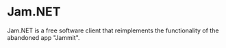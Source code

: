 # Jam.NET
Jam.NET is a free software client that reimplements the functionality of the abandoned app "Jammit".
